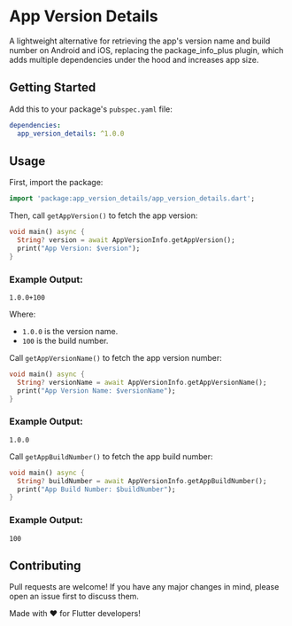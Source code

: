 # App Version Details

A lightweight alternative for retrieving the app's version name and build number on Android and iOS, replacing the package_info_plus plugin, which adds multiple dependencies under the hood and increases app size.

## Getting Started

Add this to your package's `pubspec.yaml` file:

```yaml
dependencies:
  app_version_details: ^1.0.0
```

## Usage

First, import the package:

```dart
import 'package:app_version_details/app_version_details.dart';
```

Then, call `getAppVersion()` to fetch the app version:

```dart
void main() async {
  String? version = await AppVersionInfo.getAppVersion();
  print("App Version: $version");
}
```
### Example Output:
```
1.0.0+100
```
Where:
- `1.0.0` is the version name.
- `100` is the build number.

Call `getAppVersionName()` to fetch the app version number:

```dart
void main() async {
  String? versionName = await AppVersionInfo.getAppVersionName();
  print("App Version Name: $versionName");
}
```
### Example Output:
```
1.0.0
```

Call `getAppBuildNumber()` to fetch the app build number:

```dart
void main() async {
  String? buildNumber = await AppVersionInfo.getAppBuildNumber();
  print("App Build Number: $buildNumber");
}
```

### Example Output:
```
100
```

## Contributing

Pull requests are welcome! If you have any major changes in mind, please open an issue first to discuss them.


Made with ❤️ for Flutter developers!